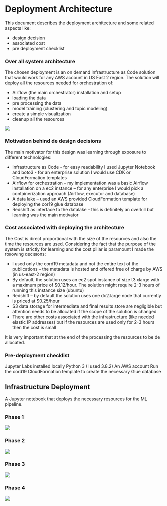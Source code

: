 # Deployment Architecture
This document describes the deployment architecture and some related aspects like:
- design decision
- associated cost 
- pre deployment checklist

### Over all system architecture
The chosen deployment is an on demand Infrastructure as Code solution that would work for any AWS account in US East 2 region.
The solution will deploy all the resources needed for orchestration of:
- Airflow (the main orchestrator) installation and setup
- loading the data
- pre processing the data 
- model training (clustering and topic modeling)
- create a simple visualization
- cleanup all the resources     
 
![](../images/cord19-project-high-level_01.png)

### Motivation behind de design decisions 
The main motivator for this design was learning through exposure to different technologies:
- Infrastructure as Code - for easy readability I used Jupyter Notebook and boto3 - for an enterprise solution I would use CDK or CloudFormation templates 
- Airflow for orchestration – my implementation was a basic Airflow installation on a ec2 instance – for any enterprise I would pick a containerization approach (Airflow, executor and database)
- A data lake – used an AWS provided CloudFormation template for deploying the cor19 glue database
- Redshift as interface to the datalake – this is definitely an overkill but learning was the main motivator 

### Cost associated with deploying the architecture 
The Cost is direct proportional with the size of the resources and also the time the resources are used.
Considering the fact that the purpose of the system is strictly for learning and the cost pillar is paramount I made the following decisions:
- I used only the cord19 metadata and not the entire text of the publications – the metadata is hosted and offered free of charge by AWS (in us-east-2 region)
- By default, the solution uses an ec2 spot instance of size t3.xlarge with a maximum price of $0.12/hour. The solution might require 2-3 hours of running this instance size (ubuntu)
- Redshift – by default the solution uses one dc2.large node that currently is priced at $0.25/hour 
- S3 data storage for intermediate and final results store are negligible but attention needs to be allocated if the scope of the solution is changed
- There are other costs associated with the infrastructure (like needed elastic IP addresses) but if the resources are used only for 2-3 hours then the cost is small  

It is very important that at the end of the processing the resources to be de allocated.

### Pre-deployment checklist 
Jupyter Labs installed locally 
Python 3 (I used 3.8.2)
An AWS account 
Run the cord19 CloudFormation template to create the necessary Glue database


## Infrastructure Deployment
A Jupyter notebook that deploys the necessary resources for the ML pipeline.

### Phase 1
![](../images/infrastructure-phase-1.png)    

### Phase 2
![](../images/infrastructure-phase-2.png)     

### Phase 3
![](../images/infrastructure-phase-3.png)     

### Phase 4
![](../images/infrastructure-phase-4.png)     
